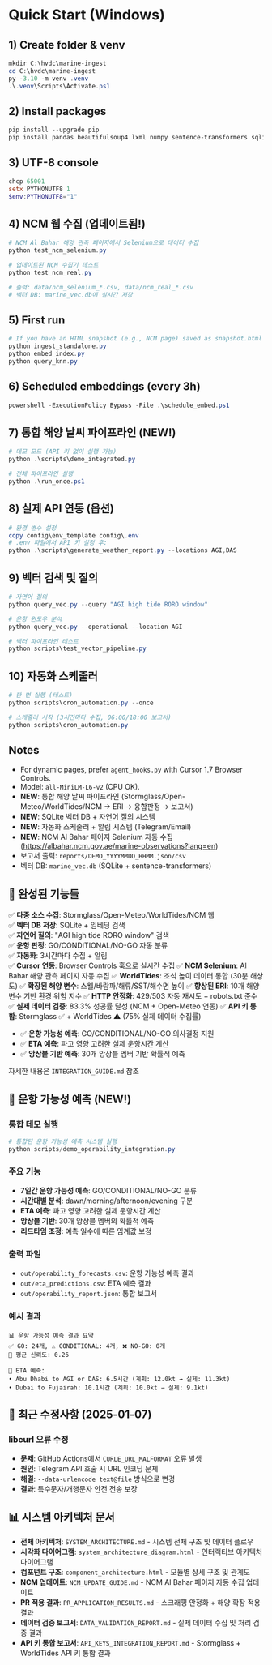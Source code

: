 # Quick Start (Windows)

## 1) Create folder & venv
```powershell
mkdir C:\hvdc\marine-ingest
cd C:\hvdc\marine-ingest
py -3.10 -m venv .venv
.\.venv\Scripts\Activate.ps1
```

## 2) Install packages
```powershell
pip install --upgrade pip
pip install pandas beautifulsoup4 lxml numpy sentence-transformers sqlite-utils
```

## 3) UTF-8 console
```powershell
chcp 65001
setx PYTHONUTF8 1
$env:PYTHONUTF8="1"
```

## 4) NCM 웹 수집 (업데이트됨!)
```powershell
# NCM Al Bahar 해양 관측 페이지에서 Selenium으로 데이터 수집
python test_ncm_selenium.py

# 업데이트된 NCM 수집기 테스트
python test_ncm_real.py

# 출력: data/ncm_selenium_*.csv, data/ncm_real_*.csv
# 벡터 DB: marine_vec.db에 실시간 저장
```

## 5) First run
```powershell
# If you have an HTML snapshot (e.g., NCM page) saved as snapshot.html
python ingest_standalone.py
python embed_index.py
python query_knn.py
```

## 6) Scheduled embeddings (every 3h)
```powershell
powershell -ExecutionPolicy Bypass -File .\schedule_embed.ps1
```

## 7) 통합 해양 날씨 파이프라인 (NEW!)
```powershell
# 데모 모드 (API 키 없이 실행 가능)
python .\scripts\demo_integrated.py

# 전체 파이프라인 실행
python .\run_once.ps1
```

## 8) 실제 API 연동 (옵션)
```powershell
# 환경 변수 설정
copy config\env_template config\.env
# .env 파일에서 API 키 설정 후:
python .\scripts\generate_weather_report.py --locations AGI,DAS
```

## 9) 벡터 검색 및 질의
```powershell
# 자연어 질의
python query_vec.py --query "AGI high tide RORO window"

# 운항 윈도우 분석
python query_vec.py --operational --location AGI

# 벡터 파이프라인 테스트
python scripts\test_vector_pipeline.py
```

## 10) 자동화 스케줄러
```powershell
# 한 번 실행 (테스트)
python scripts\cron_automation.py --once

# 스케줄러 시작 (3시간마다 수집, 06:00/18:00 보고서)
python scripts\cron_automation.py
```

## Notes
- For dynamic pages, prefer `agent_hooks.py` with Cursor 1.7 Browser Controls.
- Model: `all-MiniLM-L6-v2` (CPU OK).
- **NEW**: 통합 해양 날씨 파이프라인 (Stormglass/Open-Meteo/WorldTides/NCM → ERI → 융합판정 → 보고서)
- **NEW**: SQLite 벡터 DB + 자연어 질의 시스템
- **NEW**: 자동화 스케줄러 + 알림 시스템 (Telegram/Email)
- **NEW**: NCM Al Bahar 페이지 Selenium 자동 수집 (https://albahar.ncm.gov.ae/marine-observations?lang=en)
- 보고서 출력: `reports/DEMO_YYYYMMDD_HHMM.json/csv`
- 벡터 DB: `marine_vec.db` (SQLite + sentence-transformers)

## 🎯 완성된 기능들
✅ **다중 소스 수집**: Stormglass/Open-Meteo/WorldTides/NCM 웹  
✅ **벡터 DB 저장**: SQLite + 임베딩 검색  
✅ **자연어 질의**: "AGI high tide RORO window" 검색  
✅ **운항 판정**: GO/CONDITIONAL/NO-GO 자동 분류  
✅ **자동화**: 3시간마다 수집 + 알림  
✅ **Cursor 연동**: Browser Controls 훅으로 실시간 수집
✅ **NCM Selenium**: Al Bahar 해양 관측 페이지 자동 수집
✅ **WorldTides**: 조석 높이 데이터 통합 (30분 해상도)
✅ **확장된 해양 변수**: 스웰/바람파/해류/SST/해수면 높이
✅ **향상된 ERI**: 10개 해양 변수 기반 환경 위험 지수
✅ **HTTP 안정화**: 429/503 자동 재시도 + robots.txt 준수
✅ **실제 데이터 검증**: 83.3% 성공률 달성 (NCM + Open-Meteo 연동)
✅ **API 키 통합**: Stormglass ✅ + WorldTides ⚠️ (75% 실제 데이터 수집률)
- ✅ **운항 가능성 예측**: GO/CONDITIONAL/NO-GO 의사결정 지원
- ✅ **ETA 예측**: 파고 영향 고려한 실제 운항시간 계산
- ✅ **앙상블 기반 예측**: 30개 앙상블 멤버 기반 확률적 예측  

자세한 내용은 `INTEGRATION_GUIDE.md` 참조

## 🚢 운항 가능성 예측 (NEW!)

### 통합 데모 실행
```powershell
# 통합된 운항 가능성 예측 시스템 실행
python scripts/demo_operability_integration.py
```

### 주요 기능
- **7일간 운항 가능성 예측**: GO/CONDITIONAL/NO-GO 분류
- **시간대별 분석**: dawn/morning/afternoon/evening 구분
- **ETA 예측**: 파고 영향 고려한 실제 운항시간 계산
- **앙상블 기반**: 30개 앙상블 멤버의 확률적 예측
- **리드타임 조정**: 예측 일수에 따른 임계값 보정

### 출력 파일
- `out/operability_forecasts.csv`: 운항 가능성 예측 결과
- `out/eta_predictions.csv`: ETA 예측 결과
- `out/operability_report.json`: 통합 보고서

### 예시 결과
```
📊 운항 가능성 예측 결과 요약
✅ GO: 24개, ⚠️ CONDITIONAL: 4개, ❌ NO-GO: 0개
🎯 평균 신뢰도: 0.26

🚢 ETA 예측:
• Abu Dhabi to AGI or DAS: 6.5시간 (계획: 12.0kt → 실제: 11.3kt)
• Dubai to Fujairah: 10.1시간 (계획: 10.0kt → 실제: 9.1kt)
```

## 🔧 최근 수정사항 (2025-01-07)

### libcurl 오류 수정
- **문제**: GitHub Actions에서 `CURLE_URL_MALFORMAT` 오류 발생
- **원인**: Telegram API 호출 시 URL 인코딩 문제
- **해결**: `--data-urlencode text@file` 방식으로 변경
- **결과**: 특수문자/개행문자 안전 전송 보장

## 📊 시스템 아키텍처 문서

- **전체 아키텍처**: `SYSTEM_ARCHITECTURE.md` - 시스템 전체 구조 및 데이터 플로우
- **시각화 다이어그램**: `system_architecture_diagram.html` - 인터랙티브 아키텍처 다이어그램
- **컴포넌트 구조**: `component_architecture.html` - 모듈별 상세 구조 및 관계도
- **NCM 업데이트**: `NCM_UPDATE_GUIDE.md` - NCM Al Bahar 페이지 자동 수집 업데이트
- **PR 적용 결과**: `PR_APPLICATION_RESULTS.md` - 스크래핑 안정화 + 해양 확장 적용 결과
- **데이터 검증 보고서**: `DATA_VALIDATION_REPORT.md` - 실제 데이터 수집 및 처리 검증 결과
- **API 키 통합 보고서**: `API_KEYS_INTEGRATION_REPORT.md` - Stormglass + WorldTides API 키 통합 결과
